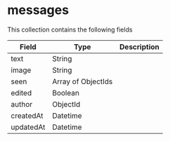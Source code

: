 # messages

 This collection contains the following fields

 | Field | Type | Description |
 | ----- | ---- | ----------- |
| text | String |  |
| image | String |  |
| seen | Array of ObjectIds |  |
| edited | Boolean |  |
| author | ObjectId |  |
| createdAt | Datetime |  |
| updatedAt | Datetime |  |
